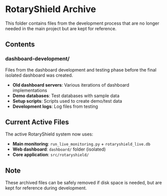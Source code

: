 # RotaryShield Archive

This folder contains files from the development process that are no longer needed in the main project but are kept for reference.

## Contents

### dashboard-development/
Files from the dashboard development and testing phase before the final isolated dashboard was created.

- **Old dashboard servers**: Various iterations of dashboard implementations
- **Demo databases**: Test databases with sample data  
- **Setup scripts**: Scripts used to create demo/test data
- **Development logs**: Log files from testing

## Current Active Files

The active RotaryShield system now uses:

- **Main monitoring**: `run_live_monitoring.py` + `rotaryshield_live.db`
- **Web dashboard**: `dashboard/` folder (isolated)
- **Core application**: `src/rotaryshield/`

## Note

These archived files can be safely removed if disk space is needed, but are kept for reference during development.